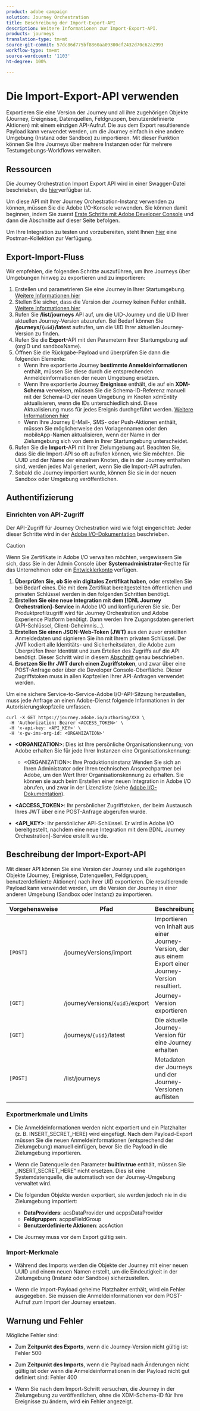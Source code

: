 ```yaml
---
product: adobe campaign
solution: Journey Orchestration
title: Beschreibung der Import-Export-API
description: Weitere Informationen zur Import-Export-API.
products: journeys
translation-type: tm+mt
source-git-commit: 57dc86d775bf8860aa09300cf2432d70c62a2993
workflow-type: tm+mt
source-wordcount: '1103'
ht-degree: 100%

---
```



# Die Import-Export-API verwenden

Exportieren Sie eine Version der Journey und all ihre zugehörigen Objekte (Journey, Ereignisse, Datenquellen, Feldgruppen, benutzerdefinierte Aktionen) mit einem einzigen API-Aufruf. Die aus dem Export resultierende Payload kann verwendet werden, um die Journey einfach in eine andere Umgebung (Instanz oder Sandbox) zu importieren.
Mit dieser Funktion können Sie Ihre Journeys über mehrere Instanzen oder für mehrere Testumgebungs-Workflows verwalten.


## Ressourcen

Die Journey Orchestration Import Export API wird in einer Swagger-Datei beschrieben, die [hier](https://adobedocs.github.io/JourneyAPI/docs/)verfügbar ist.

Um diese API mit Ihrer Journey Orchestration-Instanz verwenden zu können, müssen Sie die Adobe I/O-Konsole verwenden. Sie können damit beginnen, indem Sie zuerst [Erste Schritte mit Adobe Developer Console](https://www.adobe.io/apis/experienceplatform/console/docs.html#!AdobeDocs/adobeio-console/master/getting-started.md) und dann die Abschnitte auf dieser Seite befolgen.

Um Ihre Integration zu testen und vorzubereiten, steht Ihnen [hier](https://raw.githubusercontent.com/AdobeDocs/JourneyAPI/master/postman-collections/Journey-Orchestration_Export-import-API_postman-collection.json) eine Postman-Kollektion zur Verfügung.


## Export-Import-Fluss

Wir empfehlen, die folgenden Schritte auszuführen, um Ihre Journeys über Umgebungen hinweg zu exportieren und zu importieren:

1. Erstellen und parametrieren Sie eine Journey in Ihrer Startumgebung. [Weitere Informationen hier](https://docs.adobe.com/content/help/de-DE/journeys/using/building-journeys/about-journey-building/journey.html)
1. Stellen Sie sicher, dass die Version der Journey keinen Fehler enthält. [Weitere Informationen hier](https://docs.adobe.com/content/help/de-DE/journeys/using/building-journeys/testing-the-journey.html)
1. Rufen Sie **/list/journeys** API auf, um die UID-Journey und die UID Ihrer aktuellen Journey-Version abzurufen. Bei Bedarf können Sie **/journeys/`{uid}`/latest** aufrufen, um die UID Ihrer aktuellen Journey-Version zu finden.
1. Rufen Sie die **Export**-API mit den Parametern Ihrer Startumgebung auf (orgID und sandboxName).
1. Öffnen Sie die Rückgabe-Payload und überprüfen Sie dann die folgenden Elemente:
   * Wenn Ihre exportierte Journey **bestimmte Anmeldeinformationen** enthält, müssen Sie diese durch die entsprechenden Anmeldeinformationen der neuen Umgebung ersetzen.
   * Wenn Ihre exportierte Journey **Ereignisse** enthält, die auf ein **XDM-Schema** verweisen, müssen Sie die Schema-ID-Referenz manuell mit der Schema-ID der neuen Umgebung im Knoten xdmEntity aktualisieren, wenn die IDs unterschiedlich sind. Diese Aktualisierung muss für jedes Ereignis durchgeführt werden. [Weitere Informationen hier](https://docs.adobe.com/content/help/de-DE/journeys/using/events-journeys/experience-event-schema.html)
   * Wenn Ihre Journey E-Mail-, SMS- oder Push-Aktionen enthält, müssen Sie möglicherweise den Vorlagennamen oder den mobileApp-Namen aktualisieren, wenn der Name in der Zielumgebung sich von dem in Ihrer Startumgebung unterscheidet.
1. Rufen Sie die **Import**-API mit Ihrer Zielumgebung auf. Beachten Sie, dass Sie die Import-API so oft aufrufen können, wie Sie möchten. Die UUID und der Name der einzelnen Knoten, die in der Journey enthalten sind, werden jedes Mal generiert, wenn Sie die Import-API aufrufen.
1. Sobald die Journey importiert wurde, können Sie sie in der neuen Sandbox oder Umgebung veröffentlichen.


## Authentifizierung

### Einrichten von API-Zugriff

Der API-Zugriff für Journey Orchestration wird wie folgt eingerichtet: Jeder dieser Schritte wird in der [Adobe I/O-Dokumentation](https://www.adobe.io/authentication/auth-methods.html#!AdobeDocs/adobeio-auth/master/AuthenticationOverview/ServiceAccountIntegration.md) beschrieben.

>[!CAUTION]
>
>Wenn Sie Zertifikate in Adobe I/O verwalten möchten, vergewissern Sie sich, dass Sie in der Admin Console über <b>Systemadministrator</b>-Rechte für das Unternehmen oder ein [Entwicklerkonto](https://helpx.adobe.com/de/enterprise/using/manage-developers.html) verfügen.

1. **Überprüfen Sie, ob Sie ein digitales Zertifikat haben**, oder erstellen Sie bei Bedarf eines. Die mit dem Zertifikat bereitgestellten öffentlichen und privaten Schlüssel werden in den folgenden Schritten benötigt.
1. **Erstellen Sie eine neue Integration mit dem [!DNL Journey Orchestration]-Service** in Adobe I/O und konfigurieren Sie sie. Der Produktprofilzugriff wird für Journey Orchestration und Adobe Experience Platform benötigt. Dann werden Ihre Zugangsdaten generiert (API-Schlüssel, Client-Geheimnis...).
1. **Erstellen Sie einen JSON-Web-Token (JWT)** aus den zuvor erstellten Anmeldedaten und signieren Sie ihn mit Ihrem privaten Schlüssel. Der JWT kodiert alle Identitäts- und Sicherheitsdaten, die Adobe zum Überprüfen Ihrer Identität und zum Erteilen des Zugriffs auf die API benötigt. Dieser Schritt wird in diesem [Abschnitt](https://www.adobe.io/authentication/auth-methods.html#!AdobeDocs/adobeio-auth/master/JWT/JWT.md) genau beschrieben.
1. **Ersetzen Sie Ihr JWT durch einen Zugriffstoken**, und zwar über eine POST-Anfrage oder über die Developer Console-Oberfläche. Dieser Zugriffstoken muss in allen Kopfzeilen Ihrer API-Anfragen verwendet werden.

Um eine sichere Service-to-Service-Adobe I/O-API-Sitzung herzustellen, muss jede Anfrage an einen Adobe-Dienst folgende Informationen in der Autorisierungskopfzeile umfassen.

```
curl -X GET https://journey.adobe.io/authoring/XXX \
 -H 'Authorization: Bearer <ACCESS_TOKEN>' \
 -H 'x-api-key: <API_KEY>' \
 -H 'x-gw-ims-org-id: <ORGANIZATION>'
```

* **&lt;ORGANIZATION>**: Dies ist Ihre persönliche Organisationskennung; von Adobe erhalten Sie für jede Ihrer Instanzen eine Organisationskennung:

   * &lt;ORGANIZATION>: Ihre Produktionsinstanz
   Wenden Sie sich an Ihren Administrator oder Ihren technischen Ansprechpartner bei Adobe, um den Wert Ihrer Organisationskennung zu erhalten. Sie können sie auch beim Erstellen einer neuen Integration in Adobe I/O abrufen, und zwar in der Lizenzliste (siehe [Adobe I/O-Dokumentation](https://www.adobe.io/authentication.html)).

* **&lt;ACCESS_TOKEN>**: Ihr persönlicher Zugriffstoken, der beim Austausch Ihres JWT über eine POST-Anfrage abgerufen wurde.

* **&lt;API_KEY>**: Ihr persönlicher API-Schlüssel. Er wird in Adobe I/O bereitgestellt, nachdem eine neue Integration mit dem [!DNL Journey Orchestration]-Service erstellt wurde.



## Beschreibung der Import-Export-API

Mit dieser API können Sie eine Version der Journey und alle zugehörigen Objekte (Journey, Ereignisse, Datenquellen, Feldgruppen, benutzerdefinierte Aktionen) nach ihrer UID exportieren.
Die resultierende Payload kann verwendet werden, um die Version der Journey in einer anderen Umgebung (Sandbox oder Instanz) zu importieren.

| Vorgehensweise | Pfad | Beschreibung |
|---|---|---|
| `[POST]` | /journeyVersions/import | Importieren von Inhalt aus einer Journey-Version, der aus einem Export einer Journey-Version resultiert. |
| `[GET]` | /journeyVersions/`{uid}`/export | Journey-Version exportieren |
| `[GET]` | /journeys/`{uid}`/latest | Die aktuelle Journey-Version für eine Journey erhalten |
| `[POST]` | /list/journeys | Metadaten der Journeys und der Journey-Versionen auflisten |


### Exportmerkmale und Limits

* Die Anmeldeinformationen werden nicht exportiert und ein Platzhalter (z. B. INSERT_SECRET_HERE) wird eingefügt.
Nach dem Payload-Export müssen Sie die neuen Anmeldeinformationen (entsprechend der Zielumgebung) manuell einfügen, bevor Sie die Payload in die Zielumgebung importieren.

* Wenn die Datenquelle den Parameter **builtIn:true** enthält, müssen Sie „INSERT_SECRET_HERE“ nicht ersetzen. Dies ist eine Systemdatenquelle, die automatisch von der Journey-Umgebung verwaltet wird.

* Die folgenden Objekte werden exportiert, sie werden jedoch nie in die Zielumgebung importiert:
   * **DataProviders**:  acsDataProvider und acppsDataProvider
   * **Feldgruppen**: acppsFieldGroup
   * **Benutzerdefinierte Aktionen**: acsAction

* Die Journey muss vor dem Export gültig sein.

### Import-Merkmale

* Während des Imports werden die Objekte der Journey mit einer neuen UUID und einem neuen Namen erstellt, um die Eindeutigkeit in der Zielumgebung (Instanz oder Sandbox) sicherzustellen.

* Wenn die Import-Payload geheime Platzhalter enthält, wird ein Fehler ausgegeben. Sie müssen die Anmeldeinformationen vor dem POST-Aufruf zum Import der Journey ersetzen.

## Warnung und Fehler

Mögliche Fehler sind:

* Zum **Zeitpunkt des Exports**, wenn die Journey-Version nicht gültig ist: Fehler 500

* Zum **Zeitpunkt des Imports**, wenn die Payload nach Änderungen nicht gültig ist oder wenn die Anmeldeinformationen in der Payload nicht gut definiert sind: Fehler 400

* Wenn Sie nach dem Import-Schritt versuchen, die Journey in der Zielumgebung zu veröffentlichen, ohne die XDM-Schema-ID für Ihre Ereignisse zu ändern, wird ein Fehler angezeigt.

